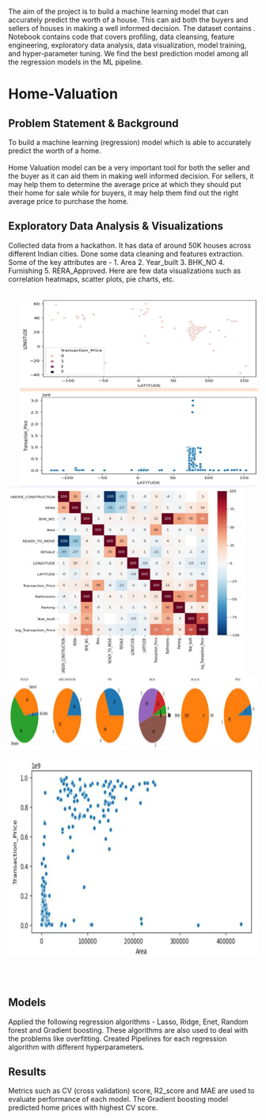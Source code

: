 

The aim of the project is to build a machine learning model that can accurately predict the worth of a house. This can aid both the buyers and sellers of houses in making a well informed decision. The dataset contains . Notebook contains code that covers profiling, data cleansing, feature engineering, exploratory data analysis, data visualization, model training, and hyper-parameter tuning. We find the best prediction model among all the regression models in the ML pipeline.


# Home-Valuation
## Problem Statement & Background
To build a machine learning (regression) model which is able to accurately predict the worth of a home. <br>
<br>
Home Valuation model can be a very important tool for both the seller and the buyer as it can aid them in making well informed decision. For sellers, it may help them to determine the average price at which they should put their home for sale while for buyers, it may help them find out the right average price to purchase the home.
<br>

## Exploratory Data Analysis & Visualizations
Collected data from a hackathon. It has data of around 50K houses across different Indian cities. Done some data cleaning and features extraction. Some of the key attributes are - 1. Area 2. Year_built 3. BHK_NO 4. Furnishing 5. RERA_Approved. Here are few data visualizations such as correlation heatmaps, scatter plots, pie charts, etc. 
<br>
<br>
<p>                                                                                                                      
<img src="https://github.com/thota-sasanth/Home-Valuation/blob/main/lat_long.png" width="480" height="380" align="right">
<img src="https://github.com/thota-sasanth/Home-Valuation/blob/main/heatmap.png" width="480" height="380" align="left"> <br>
</p>  <br>
<br>
<br>
<br>
<br>
<br>
<br>
<br>
<br>
<br>
<br><br>
<br><br>
<br>
<br>
<img src="https://github.com/thota-sasanth/Home-Valuation/blob/main/piecharts.png" width="1000" height="150"> <br>

<p align="center">                                                                                                            
<img src="https://github.com/thota-sasanth/Home-Valuation/blob/main/sctter_plot.png" width="600" height="400" > <br>
</p>  <br>

<br>

## Models
Applied the following regression algorithms - Lasso, Ridge, Enet, Random forest and Gradient boosting. These algorithms are also used to deal with the problems like overfitting. Created Pipelines for each regression algorithm with different hyperparameters. 
<br>

## Results
Metrics such as CV (cross validation) score, R2_score and MAE are used to evaluate performance of each model. The Gradient boosting model predicted home prices with highest CV score.
<br>
<br>

